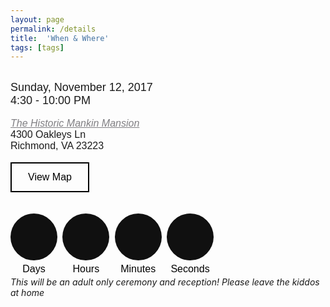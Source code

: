 ```yaml
---
layout: page
permalink: /details
title:  'When & Where'
tags: [tags]
---
```

<style>

h2  {margin-bottom: 10px; font-family: 'Raleway', sans-serif !important;}
p    {font-size: 18px;  margin: 0px; font-family: 'Raleway', sans-serif !important;
      line-height= 1em;}
.small {font-size: 16px;}
.button {
    border: 2px solid black;
    color: black;
    padding: 13px 26px;
    text-align: center;
    text-decoration: none;
    display: inline-block;
    font-size: 16px;
    cursor: pointer;
    font-family: 'Raleway', sans-serif !important;
}
.button:hover {

    background-color: black;
    color: white;
}
#details a:link{
  color: #807f83;
  text-decoration: underline;
}
#details a:hover{
  color: #337ab7;
  text-decoration: underline;
}

#clockdiv{
	font-family: 'Raleway', sans-serif;
	color: white;
	display: inline-block;

	text-align: center;
	font-size: 30px;
  font-weight: 500;
}

#clockdiv > div{
	border-radius: 3px;
	display: inline-block;
}

#clockdiv div > span{
  width: 75px;
  height: 75px;
  -moz-border-radius: 50px;
	-webkit-border-radius: 50px;
	border-radius: 50px;
  text-align: center;
  line-height: 75px;
	background: rgb(16, 16, 16);
	display: inline-block;
}

.smalltext{
	padding-top: 5px;
	font-size: 16px;
  font-weight: 500;
  color: black;
}

</style>
<div class="text-center">
<br>
<!-- <h2><b>Ceremony and Reception</b></h2> -->
<p> Sunday, November 12, 2017</p>
<p> 4:30 - 10:00 PM</p>

</div>
<br>
<div id="details" class="text-center">
<p class="small"><i><a href="http://www.historicmankinmansion.com/" target="blank">The Historic Mankin Mansion</a></i></p>
<p class="small"> 4300 Oakleys Ln</p>
<p class="small"> Richmond, VA 23223</p>
</div>

<br>
<div class="text-center">
<a href="https://www.google.com/maps/place/Historic+Mankin+Mansion+Wedding+Resort+and+Bed+%26+Breakfast/@37.536359,-77.348861,17z/data=!3m1!4b1!4m5!3m4!1s0x89b11a3af94f13f9:0xd4edc81aac269ff2!8m2!3d37.536359!4d-77.346667" target="blank" class="button">View Map</a>

</div>
<div class="text-center">
<br><br>
<div id="clockdiv" class="text-center">
  <div>
    <span class="days"></span>
    <div class="smalltext">Days</div>
  </div>
  <div>
    <span class="hours"></span>
    <div class="smalltext">Hours</div>
  </div>
  <div>
    <span class="minutes"></span>
    <div class="smalltext">Minutes</div>
  </div>
  <div>
    <span class="seconds"></span>
    <div class="smalltext">Seconds</div>
  </div>
</div>
</div>

<div class="text-center">
<i>This will be an adult only ceremony and reception! Please leave the kiddos at home</i>

</div>
